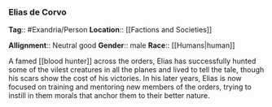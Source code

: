 ### Elias de Corvo
**Tag**:: #Exandria/Person
**Location**:: [[Factions and Societies]]

**Allignment**:: Neutral good
**Gender**:: male
**Race**:: [[Humans|human]]

A famed [[blood hunter]] across the orders, Elias has successfully hunted some of the vilest creatures in all the planes and lived to tell the tale, though his scars show the cost of his victories. In his later years, Elias is now focused on training and mentoring new members of the orders, trying to instill in them morals that anchor them to their better nature.